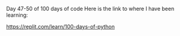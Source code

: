 Day 47-50 of 100 days of code
Here is the link to where I have been learning:

https://replit.com/learn/100-days-of-python
